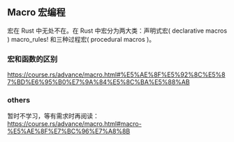 ## Macro 宏编程

宏在 Rust 中无处不在。在 Rust 中宏分为两大类：声明式宏( declarative macros ) macro_rules! 和三种过程宏( procedural macros )。

### 宏和函数的区别

https://course.rs/advance/macro.html#%E5%AE%8F%E5%92%8C%E5%87%BD%E6%95%B0%E7%9A%84%E5%8C%BA%E5%88%AB

### others

暂时不学习，等有需求时再阅读：https://course.rs/advance/macro.html#macro-%E5%AE%8F%E7%BC%96%E7%A8%8B

